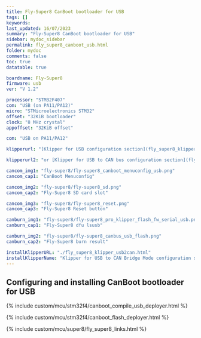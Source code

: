 ```yaml
---
title: Fly-Super8 CanBoot bootloader for USB
tags: []
keywords: 
last_updated: 16/07/2023
summary: "Fly-Super8 CanBoot bootloader for USB"
sidebar: mydoc_sidebar
permalink: fly_super8_canboot_usb.html
folder: mydoc
comments: false
toc: true
datatable: true

boardname: Fly-Super8
firmware: usb
ver: "V 1.2" 

processor: "STM32F407"
com: "USB (on PA11/PA12)"
micro: "STMicroelectronics STM32"
offset: "32KiB bootloader"
clock: "8 MHz crystal"
appoffset: "32KiB offset"

com: "USB on PA11/PA12"

klipperurl: "[Klipper for USB configuration section](fly_super8_klipper_usb.html)"

klipperurl2: "or [Klipper for USB to CAN bus configuration section](fly_super8_klipper_usbtocan.html)"

cancom_img1: "fly-super8/fly-super8_canboot_menuconfig_usb.png"
cancom_cap1: "CanBoot Menuconfig"

cancom_img2: "fly-super8/fly-super8_sd.png"
cancom_cap2: "Fly-Super8 SD card slot"

cancom_img3: "fly-super8/fly-super8_reset.png"
cancom_cap3: "Fly-Super8 Reset button"

canburn_img1: "fly-super8/fly-super8_pro_klipper_flash_fw_serial_usb.png"
canburn_cap1: "Fly-Super8 dfu lsusb"

canburn_img2: "fly-super8/fly-super8_canbus_usb_flash.png"
canburn_cap2: "Fly-Super8 burn result"

installKlipperURL: "./fly_super8_klipper_usb2can.html"
installKlipperName: "Klipper for USB to CAN Bridge Mode configuration section"
---
```


## Configuring and installing CanBoot bootloader for USB

{% include custom/mcu/stm32f4/canboot_compile_usb_deployer.html %}

{% include custom/mcu/stm32f4/canboot_flash_deployer.html %}

{% include custom/mcu/super8/fly_super8_links.html %}

